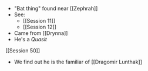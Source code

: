 - "Bat thing" found near [[Zephrah]]
- See:
	- [[Session 11]]
	- [[Session 12]]
- Came from [[Drynna]]
- He's a *Quasit*

[[Session 50]]
- We find out he is the familiar of [[Dragomir Lunthak]]
